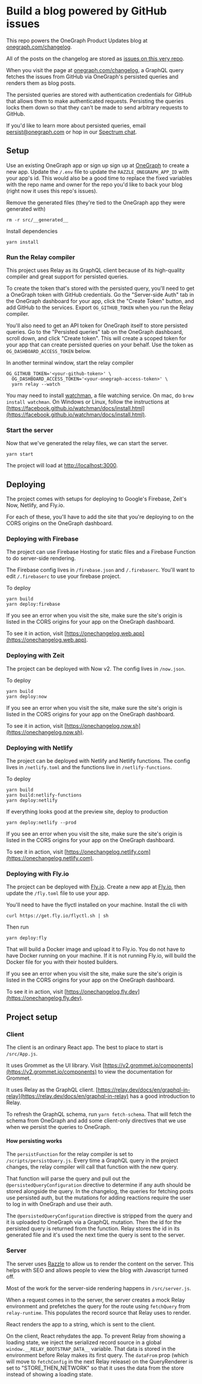 # Build a blog powered by GitHub issues

This repo powers the OneGraph Product Updates blog at [onegraph.com/changelog](https://www.onegraph.com/changelog).

All of the posts on the changelog are stored as [issues on this very repo](https://github.com/OneGraph/onegraph-changelog/issues?utf8=%E2%9C%93&q=is%3Aissue+label%3Apublish+).

When you visit the page at [onegraph.com/changelog](https://www.onegraph.com/changelog), a GraphQL query fetches the issues from GitHub via OneGraph's persisted queries and renders them as blog posts.

The persisted queries are stored with authentication credentials for GitHub that allows them to make authenticated requests. Persisting the queries locks them down so that they can't be made to send arbitrary requests to GitHub.

If you'd like to learn more about persisted queries, email [persist@onegraph.com](mailto:persist@onegraph.com) or hop in our [Spectrum chat](https://onegraph.com/chat).

## Setup

Use an existing OneGraph app or sign up sign up at [OneGraph](https://www.onegraph.com) to create a new app. Update the `/.env` file to update the `RAZZLE_ONEGRAPH_APP_ID`  with your app's id. This would also be a good time to replace the fixed variables with the repo name and owner for the repo you'd like to back your blog (right now it uses this repo's issues).

Remove the generated files (they're tied to the OneGraph app they were generated with)

```
rm -r src/__generated__
```

Install dependencies

```
yarn install
```

### Run the Relay compiler

This project uses Relay as its GraphQL client because of its high-quality compiler and great support for persisted queries.

To create the token that's stored with the persisted query, you'll need to get a OneGraph token with GitHub credentials. Go the "Server-side Auth" tab in the OneGraph dashboard for your app, click the "Create Token" button, and add GitHub to the services. Export `OG_GITHUB_TOKEN` when you run the Relay compiler.

You'll also need to get an API token for OneGraph itself to store persisted queries. Go to the "Persisted queries" tab on the OneGraph dashboard, scroll down, and click "Create token". This will create a scoped token for your app that can create persisted queries on your behalf. Use the token as `OG_DASHBOARD_ACCESS_TOKEN` below.

In another terminal window, start the relay compiler

```
OG_GITHUB_TOKEN='<your-github-token>' \
  OG_DASHBOARD_ACCESS_TOKEN='<your-onegraph-access-token>' \
  yarn relay --watch
```

You may need to install [watchman](https://facebook.github.io/watchman/), a file watching service. On mac, do `brew install watchman`. On Windows or Linux, follow the instructions at [https://facebook.github.io/watchman/docs/install.html](https://facebook.github.io/watchman/docs/install.html).


### Start the server

Now that we've generated the relay files, we can start the server.

```
yarn start
```

The project will load at [http://localhost:3000](http://localhost:3000).


## Deploying

The project comes with setups for deploying to Google's Firebase, Zeit's Now, Netlify, and Fly.io.

For each of these, you'll have to add the site that you're deploying to on the CORS origins on the OneGraph dashboard.

### Deploying with Firebase

The project can use Firebase Hosting for static files and a Firebase Function to do server-side rendering.

The Firebase config lives in `/firebase.json` and `/.firebaserc`. You'll want to edit `/.firebaserc` to use your firebase project.

To deploy

```
yarn build
yarn deploy:firebase
```

If you see an error when you visit the site, make sure the site's origin is listed in the CORS origins for your app on the OneGraph dashboard.

To see it in action, visit [https://onechangelog.web.app](https://onechangelog.web.app).

### Deploying with Zeit

The project can be deployed with Now v2. The config lives in `/now.json`.

To deploy

```
yarn build
yarn deploy:now
```

If you see an error when you visit the site, make sure the site's origin is listed in the CORS origins for your app on the OneGraph dashboard.

To see it in action, visit [https://onechangelog.now.sh](https://onechangelog.now.sh).

### Deploying with Netlify

The project can be deployed with Netlify and Netlify functions. The config lives in `/netlify.toml` and the functions live in `/netlify-functions`.

To deploy

```
yarn build
yarn build:netlify-functions
yarn deploy:netlify
```

If everything looks good at the preview site, deploy to production

```
yarn deploy:netlify --prod
```

If you see an error when you visit the site, make sure the site's origin is listed in the CORS origins for your app on the OneGraph dashboard.

To see it in action, visit [https://onechangelog.netlify.com](https://onechangelog.netlify.com).

### Deploying with Fly.io

The project can be deployed with [Fly.io](https://fly.io). Create a new app at [Fly.io](https://fly.io), then update the `/fly.toml` file to use your app.

You'll need to have the flyctl installed on your machine. Install the cli with

```
curl https://get.fly.io/flyctl.sh | sh
```

Then run

```
yarn deploy:fly
```

That will build a Docker image and upload it to Fly.io. You do not have to have Docker running on your machine. If it is not running Fly.io, will build the Docker file for you with their hosted builders.

If you see an error when you visit the site, make sure the site's origin is listed in the CORS origins for your app on the OneGraph dashboard.

To see it in action, visit [https://onechangelog.fly.dev](https://onechangelog.fly.dev).

## Project setup

### Client

The client is an ordinary React app. The best to place to start is `/src/App.js`.

It uses Grommet as the UI library. Visit [https://v2.grommet.io/components](https://v2.grommet.io/components) to view the documentation for Grommet.

It uses Relay as the GraphQL client. [https://relay.dev/docs/en/graphql-in-relay](https://relay.dev/docs/en/graphql-in-relay) has a good introduction to Relay.

To refresh the GraphQL schema, run `yarn fetch-schema`. That will fetch the schema from OneGraph and add some client-only directives that we use when we persist the queries to OneGraph.

#### How persisting works

The `persistFunction` for the relay compiler is set to `/scripts/persistQuery.js`. Every time a GraphQL query in the project changes, the relay compiler will call that function with the new query.

That function will parse the query and pull out the `@persistedQueryConfiguration` directive to determine if any auth should be stored alongside the query. In the changelog, the queries for fetching posts use persisted auth, but the mutations for adding reactions require the user to log in with OneGraph and use their auth.

The `@persistedQueryConfiguration` directive is stripped from the query and it is uploaded to OneGraph via a GraphQL mutation. Then the id for the persisted query is returned from the function. Relay stores the id in its generated file and it's used the next time the query is sent to the server.

### Server

The server uses [Razzle](https://github.com/jaredpalmer/razzle) to allow us to render the content on the server. This helps with SEO and allows people to view the blog with Javascript turned off.

Most of the work for the server-side rendering happens in `/src/server.js`.

When a request comes in to the server, the server creates a mock Relay environment and prefetches the query for the route using `fetchQuery` from `relay-runtime`. This populates the record source that Relay uses to render.

React renders the app to a string, which is sent to the client.

On the client, React rehydates the app. To prevent Relay from showing a loading state, we inject the serialized record source in a global `window.__RELAY_BOOTSTRAP_DATA__` variable. That data is stored in the environment before Relay makes its first query. The `dataFrom` prop (which will move to `fetchConfig` in the next Relay release) on the QueryRenderer is set to "STORE_THEN_NETWORK" so that it uses the data from the store instead of showing a loading state.
